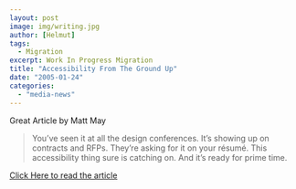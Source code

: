 ```yaml
---
layout: post
image: img/writing.jpg
author: [Helmut]
tags:
  - Migration
excerpt: Work In Progress Migration
title: "Accessibility From The Ground Up"
date: "2005-01-24"
categories: 
  - "media-news"
---
```


Great Article by Matt May

> You’ve seen it at all the design conferences. It’s showing up on contracts and RFPs. They’re asking for it on your résumé. This accessibility thing sure is catching on. And it’s ready for prime time.

[Click Here to read the article](http://www.digital-web.com/articles/accessibility_from_the_ground_up/)
